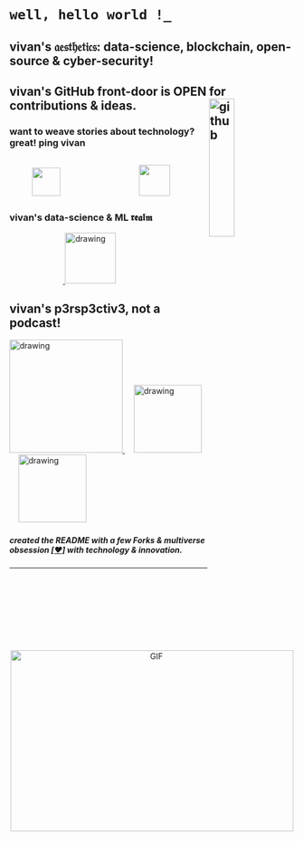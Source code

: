 # `well, hello world !_`
## vivan's 𝔞𝔢𝔰𝔱𝔥𝔢𝔱𝔦𝔠𝔰: data-science, blockchain, open-source & cyber-security!

## vivan's GitHub front-door is OPEN for contributions & ideas. <a href="https://www.linkedin.com/in/vivanvatsa/"><img align="right" src="https://external-content.duckduckgo.com/iu/?u=https%3A%2F%2Ftse3.mm.bing.net%2Fth%3Fid%3DOIP.YvDsRW5jeyP4M_r--pBq7wHaK_%26pid%3DApi&f=1" alt="github" width="30%" height="25%"> </a>

### want to weave stories about technology? great! ping vivan
&nbsp;&nbsp;&nbsp;&nbsp;&nbsp;&nbsp;&nbsp;&nbsp;<a href="https://twitter.com/VivanVatsa"><img src="https://img.icons8.com/fluent/2x/twitter.png" height="50px" width="50px"/></a>&nbsp;&nbsp;&nbsp;&nbsp;&nbsp;&nbsp;&nbsp;&nbsp;&nbsp;&nbsp;&nbsp;&nbsp;&nbsp;&nbsp;&nbsp;&nbsp;&nbsp;&nbsp;&nbsp;&nbsp;&nbsp;&nbsp;&nbsp;&nbsp;&nbsp;&nbsp;&nbsp;&nbsp;<a href="https://www.linkedin.com/in/vivanvatsa/"><img src="https://img.icons8.com/doodle/2x/linkedin--v2.png" height="55px" width="55px"/></a>
----------------------------------

### vivan's data-science & ML 𝖗𝖊𝖆𝖑𝖒
&nbsp;&nbsp;&nbsp;&nbsp;&nbsp;&nbsp;&nbsp;&nbsp;&nbsp;&nbsp;&nbsp;&nbsp;&nbsp;&nbsp;&nbsp;&nbsp;&nbsp;&nbsp;&nbsp;&nbsp;&nbsp;&nbsp;&nbsp;&nbsp;<a href="https://www.kaggle.com/vivanvatsa">
  <img src="https://res.cloudinary.com/importdata/image/upload/v1595012924/kaggle_ksaktb.png" alt="drawing" width="90">
</a>

## vivan's p3rsp3ctiv3, not a podcast!
<a href="https://open.spotify.com/show/5Vemwy3Pu2O3thDOoVQU1Y">
  <img src="https://podcasters.spotify.com/images/spotify-podcast-badge-quad.png" alt="drawing" width="200">
</a>
&nbsp;&nbsp;&nbsp;
<a href="https://pca.st/u9pgzqpa">
  <img src="https://www.pocketcasts.com/assets/images/badges/pocketcasts_large_dark@2x.png" alt="drawing" width="120">
</a>
&nbsp;&nbsp;&nbsp;
<a href="https://music.amazon.in/podcasts/96870dfe-a41d-405e-a8b3-43fa23726698/reality-distortion-field">
  <img src="https://podcasters.amazon.com/static/media/en_listenOnButton_indigo.baa0428b.png" alt="drawing" width="120">
</a>


##### created the *README* with a few Forks & multiverse obsession [[❤️]](https://twitter.com/VivanVatsa) with technology & innovation.
----------------------------------

<div align ="center">
<img align="center" alt="GIF" src="https://github.com/abhisheknaiidu/abhisheknaiidu/blob/master/code.gif?raw=true" width="500" height="320" />
</div>
